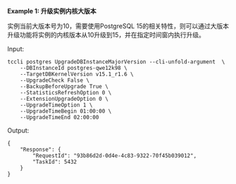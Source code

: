 **Example 1: 升级实例内核大版本**

实例当前大版本号为10，需要使用PostgreSQL 15的相关特性，则可以通过大版本升级功能将实例的内核版本从10升级到15，并在指定时间窗内执行升级。

Input: 

```
tccli postgres UpgradeDBInstanceMajorVersion --cli-unfold-argument  \
    --DBInstanceId postgres-qwe12k98 \
    --TargetDBKernelVersion v15.1_r1.6 \
    --UpgradeCheck False \
    --BackupBeforeUpgrade True \
    --StatisticsRefreshOption 0 \
    --ExtensionUpgradeOption 0 \
    --UpgradeTimeOption 1 \
    --UpgradeTimeBegin 01:00:00 \
    --UpgradeTimeEnd 02:00:00
```

Output: 
```
{
    "Response": {
        "RequestId": "93b86d2d-0d4e-4c83-9322-70f45b039012",
        "TaskId": 5432
    }
}
```


